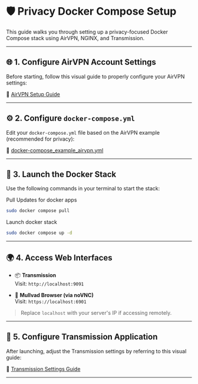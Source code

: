 # 🛡️ Privacy Docker Compose Setup

This guide walks you through setting up a privacy-focused Docker Compose stack using AirVPN, NGINX, and Transmission.

---

## 🌐 1. Configure AirVPN Account Settings

Before starting, follow this visual guide to properly configure your AirVPN settings:

📸 [AirVPN Setup Guide](https://github.com/dillacorn/deb-omv-dots/tree/main/docker_compose_examples/privacy/airvpn_settings)

---

## ⚙️ 2. Configure `docker-compose.yml`

Edit your `docker-compose.yml` file based on the AirVPN example (recommended for privacy):

📄 [docker-compose_example_airvpn.yml](https://github.com/dillacorn/deb-omv-dots/blob/main/docker_compose_examples/privacy/docker-compose_example_airvpn.yml)

---

## 🚀 3. Launch the Docker Stack

Use the following commands in your terminal to start the stack:

Pull Updates for docker apps
```bash
sudo docker compose pull
```
Launch docker stack
```bash
sudo docker compose up -d
```

---

## 🌍 4. Access Web Interfaces

- 📦 **Transmission**  
  Visit: `http://localhost:9091`

- 🔐 **Mullvad Browser (via noVNC)**  
  Visit: `https://localhost:6901`

> Replace `localhost` with your server's IP if accessing remotely.

---

## 🧭 5. Configure Transmission Application

After launching, adjust the Transmission settings by referring to this visual guide:

📸 [Transmission Settings Guide](https://github.com/dillacorn/deb-omv-dots/tree/main/docker_compose_examples/privacy/transmission_settings)

---
